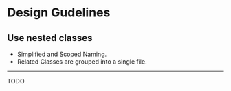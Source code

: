 # Design Gudelines
## Use nested classes
- Simplified and Scoped Naming.
- Related Classes are grouped into a single file.
---

TODO